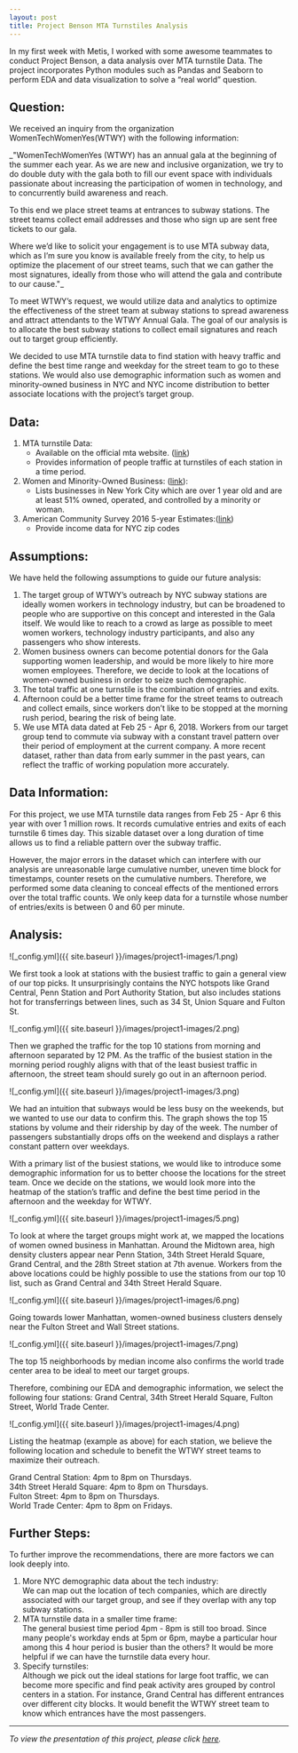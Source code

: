 ```yaml
---
layout: post
title: Project Benson MTA Turnstiles Analysis
---
```


In my first week with Metis, I worked with some awesome teammates to conduct Project Benson, a data analysis over MTA turnstile Data. The project incorporates Python modules such as Pandas and Seaborn to perform EDA and data visualization to solve a “real world” question.

## Question:
We received an inquiry from the organization WomenTechWomenYes(WTWY) with the following information:

_"WomenTechWomenYes (WTWY) has an annual gala at the beginning of the summer each year. As we are new and inclusive organization, we try to do double duty with the gala both to fill our event space with individuals passionate about increasing the participation of women in technology, and to concurrently build awareness and reach.  

To this end we place street teams at entrances to subway stations. The street teams collect email addresses and those who sign up are sent free tickets to our gala.  

Where we’d like to solicit your engagement is to use MTA subway data, which as I’m sure you know is available freely from the city, to help us optimize the placement of our street teams, such that we can gather the most signatures, ideally from those who will attend the gala and contribute to our cause."_

To meet WTWY’s request, we would utilize data and analytics to optimize the effectiveness of the street team at subway stations to spread awareness and attract attendants to the WTWY Annual Gala. The goal of our analysis is to allocate the best subway stations to collect email signatures and reach out to target group efficiently.

We decided to use MTA turnstile data to find station with heavy traffic and define the best time range and weekday for the street team to go to these stations. We would  also use demographic information such as women and minority-owned business in NYC and NYC income distribution to better associate locations with the project’s target group.

## Data:
1. MTA turnstile Data:
    - Available on the official mta website. ([link](http://web.mta.info/developers/turnstile.html))
    - Provides information of people traffic at turnstiles of each station in a time period.
2. Women and Minority-Owned Business: ([link](http://www1.nyc.gov/nyc-resources/service/2479/minority-and-woman-owned-business-enterprise-mwbe-program)):
    - Lists businesses in New York City which are over 1 year old and are at least 51% owned, operated, and controlled by a minority or woman.
3. American Community Survey 2016 5-year Estimates:([link](https://www.census.gov/acs/www/data/data-tables-and-tools/data-profiles/2016/))
    - Provide income data for NYC zip codes

## Assumptions:
We have held the following assumptions to guide our future analysis:
1. The target group of WTWY’s outreach by NYC subway stations are ideally women workers in technology industry, but can be broadened to people who are supportive on this concept and interested in the Gala itself. We would like to reach to a crowd as large as possible to meet women workers, technology industry participants, and also any passengers who show interests.
2. Women business owners can become potential donors for the Gala supporting women leadership, and would be more likely to hire more women employees. Therefore, we decide to look at the locations of women-owned business in order to seize such demographic.
3. The total traffic at one turnstile is the combination of entries and exits.
4. Afternoon could be a better time frame for the street teams to outreach and collect emails, since workers don’t like to be stopped at the morning rush period, bearing the risk of being late.
5. We use MTA data dated at Feb 25 - Apr 6, 2018. Workers from our target group tend to commute via subway with a constant travel pattern over their period of employment at the current company. A more recent dataset, rather than data from early summer in the past years, can reflect the traffic of working population more accurately.

## Data Information:
For this project, we use MTA turnstile data ranges from Feb 25 - Apr 6 this year with over 1 million rows. It records cumulative entries and exits of each turnstile 6 times day. This sizable dataset over a long duration of time allows us to find a reliable pattern over the subway traffic.

However, the major errors in the dataset which can interfere with our analysis are unreasonable large cumulative number, uneven time block for timestamps, counter resets on the cumulative numbers. Therefore, we performed some data cleaning to conceal effects of the mentioned errors over the total traffic counts. We only keep data for a turnstile whose number of entries/exits is between 0 and 60 per minute.

## Analysis:

![_config.yml]({{ site.baseurl }}/images/project1-images/1.png)


We first took a look at stations with the busiest traffic to gain a general view of our top picks. It unsurprisingly contains the NYC hotspots like Grand Central, Penn Station and Port Authority Station, but also includes stations hot for transferrings between lines, such as 34 St, Union Square and Fulton St.

![_config.yml]({{ site.baseurl }}/images/project1-images/2.png)

Then we graphed the traffic for the top 10 stations from morning and afternoon separated by 12 PM. As the traffic of the busiest station in the morning period roughly aligns with that of the least busiest traffic in afternoon, the street team should surely go out in an afternoon period.

![_config.yml]({{ site.baseurl }}/images/project1-images/3.png)

We had an intuition that subways would be less busy on the weekends, but we wanted to use our data to confirm this. The graph shows the top 15 stations by volume and their ridership by day of the week. The number of passengers substantially drops offs on the weekend and displays a rather constant pattern over weekdays.

With a primary list of the busiest stations, we would like to introduce some demographic information for us to better choose the locations for the street team. Once we decide on the stations, we would look more into the heatmap of the station’s traffic and define the best time period in the afternoon and the weekday for WTWY.

![_config.yml]({{ site.baseurl }}/images/project1-images/5.png)

To look at where the target groups might work at, we mapped the locations of women owned business in Manhattan. Around the Midtown area, high density clusters appear near Penn Station, 34th Street Herald Square, Grand Central, and the 28th Street station at 7th avenue. Workers from the above locations could be highly possible to use the stations from our top 10 list, such as Grand Central and 34th Street Herald Square.

![_config.yml]({{ site.baseurl }}/images/project1-images/6.png)

Going towards lower Manhattan, women-owned business clusters densely near the Fulton Street and Wall Street stations.

![_config.yml]({{ site.baseurl }}/images/project1-images/7.png)

The top 15 neighborhoods by median income also confirms the world trade center area to be ideal to meet our target groups.

Therefore, combining our EDA and demographic information, we select the following four stations: Grand Central, 34th Street Herald Square, Fulton Street, World Trade Center.

![_config.yml]({{ site.baseurl }}/images/project1-images/4.png)

Listing the heatmap (example as above) for each station, we believe the following location and schedule to benefit the WTWY street teams to maximize their outreach.

Grand Central Station: 4pm to 8pm on Thursdays.  
34th Street Herald Square: 4pm to 8pm on Thursdays.  
Fulton Street: 4pm to 8pm on Thursdays.  
World Trade Center: 4pm to 8pm on Fridays.

## Further Steps:
To further improve the recommendations, there are more factors we can look deeply into.
1. More NYC demographic data about the tech industry:  
    We can map out the location of tech companies, which are directly associated with our target group, and see if they overlap with any top subway stations.
2. MTA turnstile data in a smaller time frame:  
    The general busiest time period 4pm - 8pm is still too broad. Since many people's workday ends at 5pm or 6pm, maybe a particular hour among this 4 hour period is busier than the others? It would be more helpful if we can have the turnstile data every hour.
3. Specify turnstiles:  
    Although we pick out the ideal stations for large foot traffic, we can become more specific and find peak activity ares grouped by control centers in a station. For instance, Grand Central has different entrances over different city blocks. It would benefit the WTWY street team to know which entrances have the most passengers.

---

_To view the presentation of this project, please click [here](https://docs.google.com/presentation/d/1YqWURLT4SYuVXCmxReLBPPbprOBG-669PCY3UDN93CA/edit?usp=sharing)._

